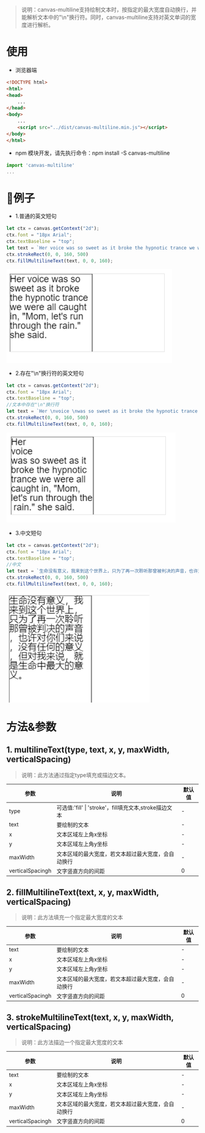 > 说明：canvas-multiline支持绘制文本时，按指定的最大宽度自动换行，并能解析文本中的"\n"换行符。同时，canvas-multiline支持对英文单词的宽度进行解析。

# 使用
* 浏览器端
```html
<!DOCTYPE html>
<html>
<head>
    ...
</head>
<body>
    ...
    <script src="../dist/canvas-multiline.min.js"></script>
</body>
</html>
```

* npm 模块开发，请先执行命令：npm install -S canvas-multiline
```javascript
import 'canvas-multiline'
...
```

# 🌰例子

* 1.普通的英文短句
```javascript
let ctx = canvas.getContext("2d");
ctx.font = "18px Arial";
ctx.textBaseline = "top";
let text = `Her voice was so sweet as it broke the hypnotic trance we were all caught in, "Mom, let's run through the rain." she said.`
ctx.strokeRect(0, 0, 160, 500)
ctx.fillMultilineText(text, 0, 0, 160);
```
<img src="https://raw.githubusercontent.com/destiny-wenlun/canvas-multiline/master/img/demo1.png" />

* 2.存在"\n"换行符的英文短句
```javascript
let ctx = canvas.getContext("2d");
ctx.font = "18px Arial";
ctx.textBaseline = "top";
//文本中存在"\n"换行符
let text = `Her \nvoice \nwas so sweet as it broke the hypnotic trance we were all caught in, "Mom, let's run through the rain." she said.`
ctx.strokeRect(0, 0, 160, 500)
ctx.fillMultilineText(text, 0, 0, 160);
```
<img src="https://raw.githubusercontent.com/destiny-wenlun/canvas-multiline/master/img/demo2.png" />

* 3.中文短句
```javascript
let ctx = canvas.getContext("2d");
ctx.font = "18px Arial";
ctx.textBaseline = "top";
//中文
let text = `生命没有意义，我来到这个世界上，只为了再一次聆听那曾被判决的声音，也许对你们来说，没有任何的意义，但对我来说，就是生命中最大的意义。`
ctx.strokeRect(0, 0, 160, 500)
ctx.fillMultilineText(text, 0, 0, 160);
```
<img src="https://raw.githubusercontent.com/destiny-wenlun/canvas-multiline/master/img/demo3.png" />

# 方法&参数
## 1. multilineText(type, text, x, y, maxWidth, verticalSpacing)
>说明：此方法通过指定type填充或描边文本。

|参数|说明|默认值|
|-|-|-|
|type|可选值:'fill' \| 'stroke'，fill填充文本,stroke描边文本|-|
|text|要绘制的文本|-|
|x|文本区域左上角x坐标|-|
|y|文本区域左上角y坐标|-|
|maxWidth|文本区域的最大宽度，若文本超过最大宽度，会自动换行|-|
|verticalSpacingh|文字竖直方向的间距|0|

## 2. fillMultilineText(text, x, y, maxWidth, verticalSpacing)
> 说明：此方法填充一个指定最大宽度的文本

|参数|说明|默认值|
|-|-|-|
|text|要绘制的文本|-|
|x|文本区域左上角x坐标|-|
|y|文本区域左上角y坐标|-|
|maxWidth|文本区域的最大宽度，若文本超过最大宽度，会自动换行|-|
|verticalSpacingh|文字竖直方向的间距|0|

## 3. strokeMultilineText(text, x, y, maxWidth, verticalSpacing)
> 说明：此方法描边一个指定最大宽度的文本

|参数|说明|默认值|
|-|-|-|
|text|要绘制的文本|-|
|x|文本区域左上角x坐标|-|
|y|文本区域左上角y坐标|-|
|maxWidth|文本区域的最大宽度，若文本超过最大宽度，会自动换行|-|
|verticalSpacingh|文字竖直方向的间距|0|
